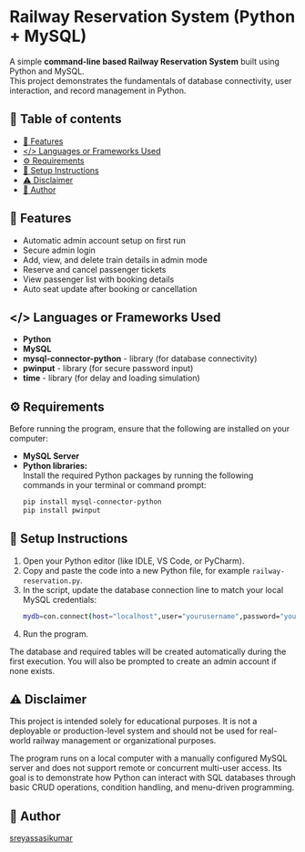 # Railway Reservation System (Python + MySQL)

A simple **command-line based Railway Reservation System** built using Python and MySQL.  
This project demonstrates the fundamentals of database connectivity, user interaction, and record management in Python.

## 📌 Table of contents
- <a href="#features">🚉 Features</a>
- <a href="#languages-or-frameworks-used"></> Languages or Frameworks Used</a>
- <a href="#requirements">⚙️ Requirements</a>
- <a href="#setup-instructions">🧩 Setup Instructions</a>
- <a href="#disclaimer">⚠️ Disclaimer</a>
- <a href="author">🤖 Author</a>

<h2><a class="anchor" id="features"></a>🚉 Features</h2>

- Automatic admin account setup on first run
- Secure admin login 
- Add, view, and delete train details in admin mode 
- Reserve and cancel passenger tickets  
- View passenger list with booking details  
- Auto seat update after booking or cancellation  

<h2><a class="anchor" id="languages-or-frameworks-used"></a>&lt/> Languages or Frameworks Used</h2>

- **Python**
- **MySQL**
- **mysql-connector-python** - library (for database connectivity)
- **pwinput** - library (for secure password input)
- **time** - library (for delay and loading simulation)

<h2><a class="anchor" id="requirements"></a>⚙️ Requirements</h2>

Before running the program, ensure that the following are installed on your computer:
- **MySQL Server**  
- **Python libraries:**  
  Install the required Python packages by running the following commands in your terminal or command prompt:  
  ```bash 
  pip install mysql-connector-python
  pip install pwinput
<h2><a class="anchor" id="setup-instructions"></a>🧩 Setup Instructions</h2>

1. Open your Python editor (like IDLE, VS Code, or PyCharm).
2. Copy and paste the code into a new Python file, for example `railway-reservation.py`.
3. In the script, update the database connection line to match your local MySQL credentials:
    ```bash
    mydb=con.connect(host="localhost",user="yourusername",password="yourpassword")
4. Run the program.

The database and required tables will be created automatically during the first execution.
You will also be prompted to create an admin account if none exists.

<h2><a class="anchor" id="disclaimer"></a>⚠️ Disclaimer</h2>

This project is intended solely for educational purposes. It is not a deployable or production-level system and should not be used for real-world railway management or organizational purposes.

The program runs on a local computer with a manually configured MySQL server and does not support remote or concurrent multi-user access. Its goal is to demonstrate how Python can interact with SQL databases through basic CRUD operations, condition handling, and menu-driven programming.

<h2><a class="anchor" id="author"></a>🤖 Author</h2>

[sreyassasikumar](https://github.com/sreyassasikumar)